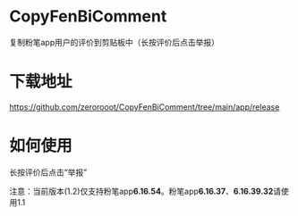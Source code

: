 # CopyFenBiComment

复制粉笔app用户的评价到剪贴板中（长按评价后点击举报）

# 下载地址

https://github.com/zerorooot/CopyFenBiComment/tree/main/app/release

# 如何使用

长按评价后点击“举报”

注意：当前版本(1.2)仅支持粉笔app**6.16.54**。粉笔app**6.16.37**、**6.16.39.32**请使用1.1

